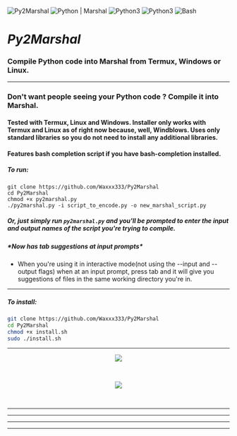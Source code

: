 ![Py2Marshal](https://img.shields.io/badge/WaXxX-Py2Marshal-turquoise.svg)
![Python | Marshal](https://img.shields.io/badge/Python-Marshal-purple.svg)
![Python3](https://img.shields.io/badge/Python-V3-orange.svg)
![Python3](https://img.shields.io/badge/Python%20-Powered-pink.svg)
![Bash](https://img.shields.io/badge/Bash%20-Installer-magenta.svg)
<!--<p align="center">
  <img src="https://imgur.com/obwRNVf.png" width="200" height="200">
</p><hr>-->

# ***Py2Marshal***

### Compile Python code into Marshal from Termux, Windows or Linux. 
<hr>

### Don't want people seeing your Python code ? Compile it into Marshal. 
#### Tested with Termux, Linux and Windows. Installer only works with Termux and Linux as of right now because, well, Windblows. Uses only standard libraries so you do not need to install any additional libraries.

#### Features bash completion script if you have bash-completion installed. 
##### To run:
```shell
git clone https://github.com/Waxxx333/Py2Marshal
cd Py2Marshal
chmod +x py2marshal.py
./py2marshal.py -i script_to_encode.py -o new_marshal_script.py
```
##### Or, just simply run `py2marshal.py` and you'll be prompted to enter the input and output names of the script you're trying to compile.
##### ***\*Now has tab suggestions at input prompts****
- When you're using it in interactive mode(not using the --input and --output flags) when at an input prompt, press tab and it will give you suggestions of files in the same working directory you're in.
<hr>

##### To install: 
```bash
git clone https://github.com/Waxxx333/Py2Marshal
cd Py2Marshal
chmod +x install.sh
sudo ./install.sh
```
<hr> 

<p align="center">
  <img src="https://imgur.com/7mAzEXl.png">
</p> <br>

<p align="center">
  <img src="https://imgur.com/nsCFhlO.png">
</p> <br>
<hr><hr><hr><hr>
